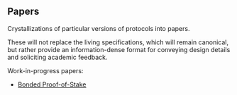 ## Papers

Crystallizations of particular versions of protocols into papers.

These will not replace the living specifications, which will remain canonical, but rather provide an information-dense format for conveying design details and soliciting academic feedback.

Work-in-progress papers:
- [Bonded Proof-of-Stake](bpos/bpos.pdf)
